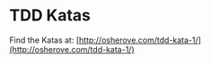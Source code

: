 TDD Katas
=========
Find the Katas at: [http://osherove.com/tdd-kata-1/](http://osherove.com/tdd-kata-1/)